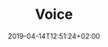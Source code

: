 ---
title: "Voice"
date: 2019-04-14T12:51:24+02:00
draft: false
url: /flugschule/ausbildung/voice
weight: 4
image: /img/news/test.jpg
description: >
  In der Radiotelefonie trainieren Sie die korrekte Verwendung der
  Fliegersprache beim Funken im Hinblick auf Ihre Flüge im Schweizer
  Luftraum. Dazu gehört auch das Erlernen des Fliegeralphabetes.
  Zudem werden Sie auf die Prüfung Ihrer englischen «Language Proficiency
  » vorbereitet.
---